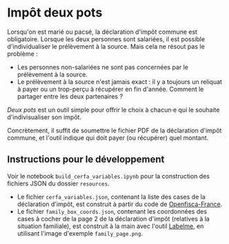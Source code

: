# Impôt deux pots

Lorsqu'on est marié ou pacsé, la déclaration d'impôt commune est obligatoire. Lorsque les deux personnes
sont salariées, il est possible d'individualiser le prélèvement à la source. Mais cela ne résout pas le
problème :
- Les personnes non-salariées ne sont pas concernées par le prélèvement à la source.
- Le prélèvement à la source n'est jamais exact : il y a toujours un reliquat à payer ou un trop-perçu 
à récupérer en fin d'année. Comment le partager entre les deux partenaires ?

_Deux pots_ est un outil simple pour offrir le choix à chacun·e qui le souhaite d'indivisualiser son impôt.

Concrètement, il suffit de soumettre le fichier PDF de la déclaration d'impôt commune, et l'outil indique qui 
doit payer (ou récupérer) quel montant.

## Instructions pour le développement

Voir le notebook `build_cerfa_variables.ipynb` pour la construction des fichiers JSON du dossier `resources`.
- Le fichier `cerfa_variables.json`, contenant la liste des cases de la déclaration d'impôt,
est construit à partir du code de [Openfisca-France](https://github.com/openfisca/openfisca-france).
- Le fichier `family_box_coords.json`, contenant les coordonnées des cases à cocher de la page 2 de la
déclaration d'impôt (relatives à la situation familiale), est construit à la main avec l'outil
[Labelme](https://github.com/wkentaro/labelme), en utilisant l'image d'exemple `family_page.png`.

